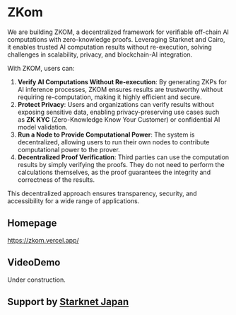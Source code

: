# ZKom

We are building ZKOM, a decentralized framework for verifiable off-chain AI computations with zero-knowledge proofs. Leveraging Starknet and Cairo, it enables trusted AI computation results without re-execution, solving challenges in scalability, privacy, and blockchain-AI integration.

With ZKOM, users can:

1. **Verify AI Computations Without Re-execution**: By generating ZKPs for AI inference processes, ZKOM ensures results are trustworthy without requiring re-computation, making it highly efficient and secure.
2. **Protect Privacy**: Users and organizations can verify results without exposing sensitive data, enabling privacy-preserving use cases such as **ZK KYC** (Zero-Knowledge Know Your Customer) or confidential AI model validation.
3. **Run a Node to Provide Computational Power**: The system is decentralized, allowing users to run their own nodes to contribute computational power to the prover.
4. **Decentralized Proof Verification**: Third parties can use the computation results by simply verifying the proofs. They do not need to perform the calculations themselves, as the proof guarantees the integrity and correctness of the results.

This decentralized approach ensures transparency, security, and accessibility for a wide range of applications.

## Homepage

https://zkom.vercel.app/

## VideoDemo

Under construction.

## Support by [Starknet Japan](https://twitter.com/StarknetJapan)
